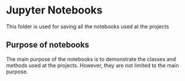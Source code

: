 # Jupyter Notebooks
This folder is used for saving all the notebooks used at the projects

## Purpose of notebooks
The main purpose of the notebooks is to demonstrate the classes and methods used at the projects. However, they are not limited to the main purpose. 
